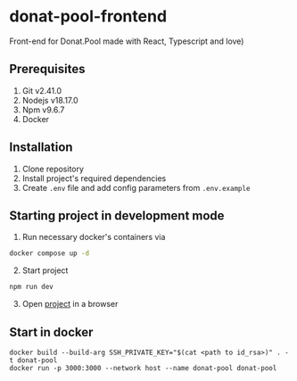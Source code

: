 # donat-pool-frontend

Front-end for Donat.Pool made with React, Typescript and love)

## Prerequisites

1. Git v2.41.0
2. Nodejs v18.17.0
3. Npm v9.6.7
4. Docker

## Installation

1. Clone repository
2. Install project's required dependencies
3. Create `.env` file and add config parameters from `.env.example`

## Starting project in development mode

1. Run necessary docker's containers via

```bash
docker compose up -d
```

2. Start project

```bash
npm run dev
```

3. Open [project](http://localhost:3000) in a browser

## Start in docker

```
docker build --build-arg SSH_PRIVATE_KEY="$(cat <path to id_rsa>)" . -t donat-pool
docker run -p 3000:3000 --network host --name donat-pool donat-pool
```

